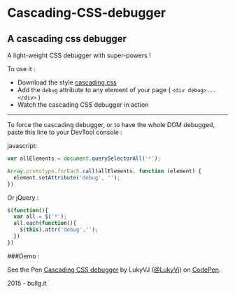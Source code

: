 # Cascading-CSS-debugger
A cascading css debugger
----
A light-weight CSS debugger with super-powers ! 

To use it : 
- Download the style [cascading.css](https://raw.githubusercontent.com/bullgit/Cascading-CSS-debugger/master/cascading.css)
- Add the `debug` attribute to any element of your page ( `<div debug>...</div>` )
- Watch the cascading CSS debugger in action

----
To force the cascading debugger, or to have the whole DOM debugged, paste this line to your DevTool console :

javascript: 
```javascript
var allElements = document.querySelectorAll('*');

Array.prototype.forEach.call(allElements, function (element) {
  element.setAttribute('debug', '');
})

```
Or jQuery :
```javascript 
$(function(){
  var all = $('*');
  all.each(function(){
    $(this).attr('debug','');
  })
})
```

###Demo : 
<p data-height="268" data-theme-id="294" data-slug-hash="XJgOEV" data-default-tab="result" data-user="LukyVj" class='codepen'>See the Pen <a href='http://codepen.io/LukyVj/pen/XJgOEV/'>Cascading CSS debugger</a> by LukyVJ (<a href='http://codepen.io/LukyVj'>@LukyVj</a>) on <a href='http://codepen.io'>CodePen</a>.</p>
<script async src="//assets.codepen.io/assets/embed/ei.js"></script>

2015 - bullg.it
